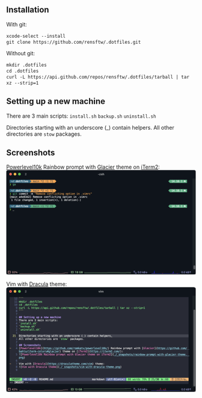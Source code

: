 ## Installation
With git:  
```
xcode-select --install
git clone https://github.com/rensftw/.dotfiles.git 
```
  
Without git:  
```
mkdir .dotfiles
cd .dotfiles
curl -L https://api.github.com/repos/rensftw/.dotfiles/tarball | tar xz --strip=1
```
  
## Setting up a new machine
There are 3 main scripts:
`install.sh`
`backup.sh`
`uninstall.sh`
  
Directories starting with an underscore (_) contain helpers.
All other directories are `stow` packages.
  
## Screenshots
[Powerlevel10k](https://github.com/romkatv/powerlevel10k/) Rainbow prompt with [Glacier](https://github.com/bahlo/iterm-colors#glacier) theme on [iTerm2](https://iterm2.com/):
![Powerlevel10k Rainbow prompt with Glacier theme on iTerm2](./_snapshots/rainbow-prompt-with-glacier-theme.png)
  
Vim with [Dracula](https://draculatheme.com/vim) theme:
![Vim with Dracula theme](./_snapshots/vim-with-dracula-theme.png)

